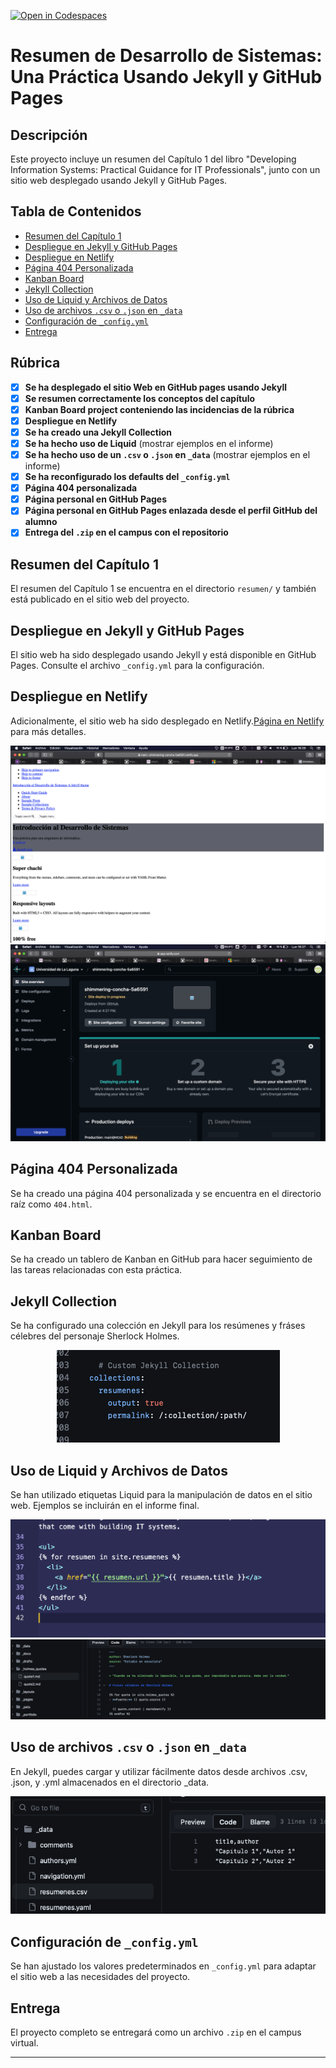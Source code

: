[![Open in Codespaces](https://classroom.github.com/assets/launch-codespace-7f7980b617ed060a017424585567c406b6ee15c891e84e1186181d67ecf80aa0.svg)](https://classroom.github.com/open-in-codespaces?assignment_repo_id=11957802)
# Resumen de Desarrollo de Sistemas: Una Práctica Usando Jekyll y GitHub Pages

## Descripción

Este proyecto incluye un resumen del Capítulo 1 del libro "Developing Information Systems: Practical Guidance for IT Professionals", junto con un sitio web desplegado usando Jekyll y GitHub Pages.

## Tabla de Contenidos

- [Resumen del Capítulo 1](#resumen-del-capítulo-1)
- [Despliegue en Jekyll y GitHub Pages](#despliegue-en-jekyll-y-github-pages)
- [Despliegue en Netlify](#despliegue-en-netlify)
- [Página 404 Personalizada](#página-404-personalizada)
- [Kanban Board](#kanban-board)
- [Jekyll Collection](#jekyll-collection)
- [Uso de Liquid y Archivos de Datos](#uso-de-liquid-y-archivos-de-datos)
- [Uso de archivos `.csv` o `.json` en `_data`](#uso-de-archivos-csv-o-json-en-_data)
- [Configuración de `_config.yml`](#configuración-de-_configyml)
- [Entrega](#entrega)

## Rúbrica

- [x] **Se ha desplegado el sitio Web en GitHub pages usando Jekyll**
- [x] **Se resumen correctamente los conceptos del capítulo**
- [x] **Kanban Board project conteniendo las incidencias de la rúbrica**
- [x] **Despliegue en Netlify**
- [x] **Se ha creado una Jekyll Collection**
- [x] **Se ha hecho uso de Liquid** (mostrar ejemplos en el informe)
- [x] **Se ha hecho uso de un `.csv` o `.json` en `_data`** (mostrar ejemplos en el informe)
- [x] **Se ha reconfigurado los defaults del `_config.yml`**
- [x] **Página 404 personalizada**
- [x] **Página personal en GitHub Pages**
- [x] **Página personal en GitHub Pages enlazada desde el perfil GitHub del alumno**
- [x] **Entrega del `.zip` en el campus con el repositorio**

## Resumen del Capítulo 1

El resumen del Capítulo 1 se encuentra en el directorio `resumen/` y también está publicado en el sitio web del proyecto.

## Despliegue en Jekyll y GitHub Pages

El sitio web ha sido desplegado usando Jekyll y está disponible en GitHub Pages. Consulte el archivo `_config.yml` para la configuración.

## Despliegue en Netlify

Adicionalmente, el sitio web ha sido desplegado en Netlify.[Página en Netlify](https://some-weird-page.netlify.app) para más detalles.
<p align="center">
  <img src="assets/images/pag-netlify.png" alt="Ejemplo de página de configuración">
  <img src="assets/images/netlify.png" alt="Ejemplo de página en Netlify básica">
</p>


## Página 404 Personalizada

Se ha creado una página 404 personalizada y se encuentra en el directorio raíz como `404.html`.

## Kanban Board

Se ha creado un tablero de Kanban en GitHub para hacer seguimiento de las tareas relacionadas con esta práctica.

## Jekyll Collection

Se ha configurado una colección en Jekyll para los resúmenes y fráses célebres del personaje Sherlock Holmes.
<p align="center">
  <img src="assets/images/jk-coll.png" alt="Ejemplo de Jekyll collection en _config.yml">
</p>


## Uso de Liquid y Archivos de Datos

Se han utilizado etiquetas Liquid para la manipulación de datos en el sitio web. Ejemplos se incluirán en el informe final.
<p align="center">
  <img src="assets/images/lquid-index.png" alt="Ejemplo de jekyll para _resumenes">
  <img src="assets/images/jekyll_liquid.png" alt="Ejemplo de jekyll para colección de fráses célebres de S.H.">
</p>

## Uso de archivos `.csv` o `.json` en `_data`

En Jekyll, puedes cargar y utilizar fácilmente datos desde archivos .csv, .json, y .yml almacenados en el directorio _data. 
<p align="center">
  <img src="assets/images/archivo-csv.png" alt="Ejemplo de archivo csv">
</p>

## Configuración de `_config.yml`

Se han ajustado los valores predeterminados en `_config.yml` para adaptar el sitio web a las necesidades del proyecto.

## Entrega

El proyecto completo se entregará como un archivo `.zip` en el campus virtual.

---
